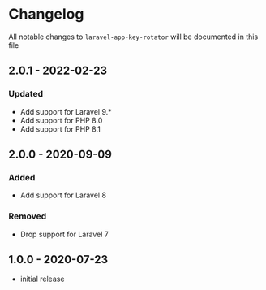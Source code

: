 # Changelog

All notable changes to `laravel-app-key-rotator` will be documented in this file

## 2.0.1 - 2022-02-23
### Updated
- Add support for Laravel 9.*
- Add support for PHP 8.0
- Add support for PHP 8.1

## 2.0.0 - 2020-09-09
### Added
- Add support for Laravel 8

### Removed
- Drop support for Laravel 7

## 1.0.0 - 2020-07-23

- initial release
